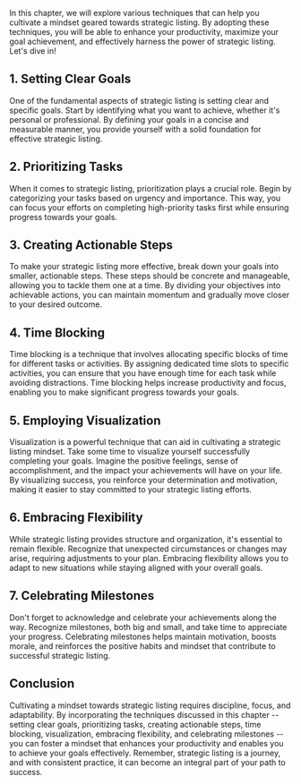 
In this chapter, we will explore various techniques that can help you cultivate a mindset geared towards strategic listing. By adopting these techniques, you will be able to enhance your productivity, maximize your goal achievement, and effectively harness the power of strategic listing. Let's dive in!

1\. Setting Clear Goals
----------------------

One of the fundamental aspects of strategic listing is setting clear and specific goals. Start by identifying what you want to achieve, whether it's personal or professional. By defining your goals in a concise and measurable manner, you provide yourself with a solid foundation for effective strategic listing.

2\. Prioritizing Tasks
---------------------

When it comes to strategic listing, prioritization plays a crucial role. Begin by categorizing your tasks based on urgency and importance. This way, you can focus your efforts on completing high-priority tasks first while ensuring progress towards your goals.

3\. Creating Actionable Steps
----------------------------

To make your strategic listing more effective, break down your goals into smaller, actionable steps. These steps should be concrete and manageable, allowing you to tackle them one at a time. By dividing your objectives into achievable actions, you can maintain momentum and gradually move closer to your desired outcome.

4\. Time Blocking
----------------

Time blocking is a technique that involves allocating specific blocks of time for different tasks or activities. By assigning dedicated time slots to specific activities, you can ensure that you have enough time for each task while avoiding distractions. Time blocking helps increase productivity and focus, enabling you to make significant progress towards your goals.

5\. Employing Visualization
--------------------------

Visualization is a powerful technique that can aid in cultivating a strategic listing mindset. Take some time to visualize yourself successfully completing your goals. Imagine the positive feelings, sense of accomplishment, and the impact your achievements will have on your life. By visualizing success, you reinforce your determination and motivation, making it easier to stay committed to your strategic listing efforts.

6\. Embracing Flexibility
------------------------

While strategic listing provides structure and organization, it's essential to remain flexible. Recognize that unexpected circumstances or changes may arise, requiring adjustments to your plan. Embracing flexibility allows you to adapt to new situations while staying aligned with your overall goals.

7\. Celebrating Milestones
-------------------------

Don't forget to acknowledge and celebrate your achievements along the way. Recognize milestones, both big and small, and take time to appreciate your progress. Celebrating milestones helps maintain motivation, boosts morale, and reinforces the positive habits and mindset that contribute to successful strategic listing.

Conclusion
----------

Cultivating a mindset towards strategic listing requires discipline, focus, and adaptability. By incorporating the techniques discussed in this chapter -- setting clear goals, prioritizing tasks, creating actionable steps, time blocking, visualization, embracing flexibility, and celebrating milestones -- you can foster a mindset that enhances your productivity and enables you to achieve your goals effectively. Remember, strategic listing is a journey, and with consistent practice, it can become an integral part of your path to success.
